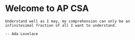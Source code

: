 Welcome to AP CSA
===================
```{epigraph}
Understand well as I may, my comprehension can only be an infinitesimal fraction of all I want to understand.
 
-- Ada Lovelace
```


